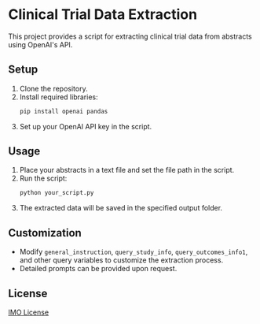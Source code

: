 # Clinical Trial Data Extraction

This project provides a script for extracting clinical trial data from abstracts using OpenAI's API.

## Setup

1. Clone the repository.
2. Install required libraries:
    ```bash
    pip install openai pandas
    ```
3. Set up your OpenAI API key in the script.

## Usage

1. Place your abstracts in a text file and set the file path in the script.
2. Run the script:
    ```bash
    python your_script.py
    ```
3. The extracted data will be saved in the specified output folder.

## Customization

- Modify `general_instruction`, `query_study_info`, `query_outcomes_info1`, and other query variables to customize the extraction process.
- Detailed prompts can be provided upon request.

## License

[IMO License](LICENSE)
